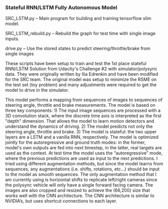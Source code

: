 ### Stateful RNN/LSTM Fully Autonomous Model

SRC_LSTM.py – Main program for building and training tensorflow slim model.

SRC_LSTM_rebuild.py – Rebuild the graph for test time with single image inputs.

drive.py – Use the stored states to predict steering/throttle/brake from single images

These scripts have been setup to train and test the 1st place stateful RNN/LSTM Solution from Udacity's Challenge #2 with simulator/polysync data. They were originally written by Ilia Edrenkin and have been modified for the SRC team. The original model was setup to minimize the RSME on the test set (toy problem) and many adjustments were required to get the model to drive in the simulator.

This model performs a mapping from sequences of images to sequences of steering angle, throttle and brake measurements. The model is based on three key components: 1) The input image sequences are processed with a 3D convolution stack, where the discrete time axis is interpreted as the first "depth" dimension. That allows the model to learn motion detectors and understand the dynamics of driving. 2) The model predicts not only the steering angle, throttle and brake. 3) The model is stateful: the two upper layers are a LSTM and a vanilla RNN, respectively. The model is optimized jointly for the autoregressive and ground truth modes: in the former, model's own outputs are fed into next timestep, in the latter, real targets are used as the context. At test time the model uses the “autoregressive” mode, where the previous predictions are used as input to the next predictions. I tried using different augmentation methods, but since the model learns from sequences, any augmentations (i.e. shifts, rotations, etc…) should be input to the model as smooth sequences. The only augmentation method that I am currently using is horizontal shifts to replicate left/right cameras since the polysync vehicle will only have a single forward facing camera. The images are also cropped and resized to achieve the (66,200) size that works well with the CNN architecture. The CNN architecture is similar to NVIDIA’s, but uses shortcut connections to each layer.
